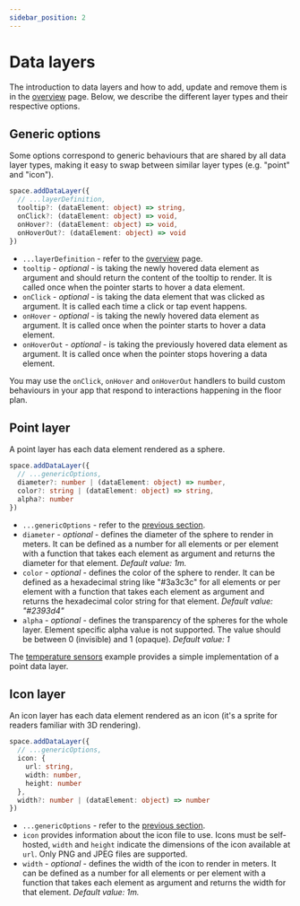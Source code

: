 ```yaml
---
sidebar_position: 2
---
```


# Data layers

The introduction to data layers and how to add, update and remove them is in the [overview](/api-reference/space/overview.md#data-layers) page. Below, we describe the different layer types and their respective options.

## Generic options

Some options correspond to generic behaviours that are shared by all data layer types, making it easy to swap between similar layer types (e.g. "point" and "icon").

```ts
space.addDataLayer({
  // ...layerDefinition,
  tooltip?: (dataElement: object) => string,
  onClick?: (dataElement: object) => void,
  onHover?: (dataElement: object) => void,
  onHoverOut?: (dataElement: object) => void
})
```

- `...layerDefinition` - refer to the [overview](/api-reference/space/overview.md#data-layers) page.
- `tooltip` - _optional_ - is taking the newly hovered data element as argument and should return the content of the tooltip to render. It is called once when the pointer starts to hover a data element.
- `onClick` - _optional_ - is taking the data element that was clicked as argument. It is called each time a click or tap event happens.
- `onHover` - _optional_ - is taking the newly hovered data element as argument. It is called once when the pointer starts to hover a data element.
- `onHoverOut` - _optional_ - is taking the previously hovered data element as argument. It is called once when the pointer stops hovering a data element.

You may use the `onClick`, `onHover` and `onHoverOut` handlers to build custom behaviours in your app that respond to interactions happening in the floor plan.

## Point layer

A point layer has each data element rendered as a sphere.

```ts
space.addDataLayer({
  // ...genericOptions,
  diameter?: number | (dataElement: object) => number,
  color?: string | (dataElement: object) => string,
  alpha?: number
})
```

- `...genericOptions` - refer to the [previous section](#generic-options).
- `diameter` - _optional_ - defines the diameter of the sphere to render in meters. It can be defined as a number for all elements or per element with a function that takes each element as argument and returns the diameter for that element. _Default value: 1m._
- `color` - _optional_ - defines the color of the sphere to render. It can be defined as a hexadecimal string like "#3a3c3c" for all elements or per element with a function that takes each element as argument and returns the hexadecimal color string for that element. _Default value: "#2393d4"_
- `alpha` - _optional_ - defines the transparency of the spheres for the whole layer. Element specific alpha value is not supported. The value should be between 0 (invisible) and 1 (opaque). _Default value: 1_

The [temperature sensors](/examples/temperature-sensors) example provides a simple implementation of a point data layer.

## Icon layer

An icon layer has each data element rendered as an icon (it's a sprite for readers familiar with 3D rendering).

```ts
space.addDataLayer({
  // ...genericOptions,
  icon: {
    url: string,
    width: number,
    height: number
  },
  width?: number | (dataElement: object) => number
})
```

- `...genericOptions` - refer to the [previous section](#generic-options).
- `icon` provides information about the icon file to use. Icons must be self-hosted, `width` and `height` indicate the dimensions of the icon available at `url`. Only PNG and JPEG files are supported.
- `width` - _optional_ - defines the width of the icon to render in meters. It can be defined as a number for all elements or per element with a function that takes each element as argument and returns the width for that element. _Default value: 1m._
